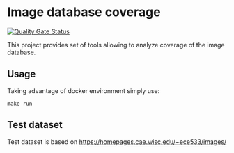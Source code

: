 # Image database coverage
[![Quality Gate Status](https://sonarcloud.io/api/project_badges/measure?project=MatBucz_image-processing--database-coverage&metric=alert_status)](https://sonarcloud.io/dashboard?id=MatBucz_image-processing--database-coverage)

This project provides set of tools allowing to analyze coverage of the image database.

## Usage

Taking advantage of docker environment simply use:
```shell script
make run
```

## Test dataset
Test dataset is based on https://homepages.cae.wisc.edu/~ece533/images/
